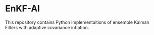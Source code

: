 # EnKF-AI
This repository contains Python implementaitions of ensemble Kalman Filters with adaptive covariance inflation.


